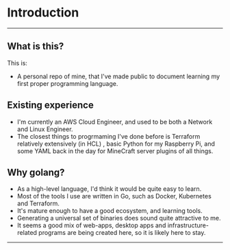 # Introduction

---
## What is this?

This is:
- A personal repo of mine, that I've made public to document learning my first proper programming language.

## Existing experience

- I'm currently an AWS Cloud Engineer, and used to be both a Network and Linux Engineer. 
- The closest things to progrmaming I've done before is Terraform relatively extensively (in HCL) , basic Python for my Raspberry Pi, and some YAML back in the day for MineCraft server plugins of all things.

## Why golang?
- As a high-level language, I'd think it would be quite easy to learn.
- Most of the tools I use are written in Go, such as Docker, Kubernetes and Terraform.
- It's mature enough to have a good ecosystem, and learning tools.
- Generating a universal set of binaries does sound quite attractive to me.
- It seems a good mix of web-apps, desktop apps and infrastructure-related programs are being created here, so it is likely here to stay.


---